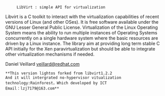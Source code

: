 
         LibVirt : simple API for virtualization

  Libvirt is a C toolkit to interact with the virtualization capabilities
of recent versions of Linux (and other OSes). It is free software
available under the GNU Lesser General Public License. Virtualization of
the Linux Operating System means the ability to run multiple instances of
Operating Systems concurrently on a single hardware system where the basic
resources are driven by a Linux instance. The library aim at providing
long term stable C API initially for the Xen paravirtualization but
should be able to integrate other virtualization mechanisms if needed.

Daniel Veillard <veillard@redhat.com>

    **This version lightos forked from libvirt1.2.2
    And it will intergrated no-hypervisor vitualization technology:Rainforest，Which developed by ICT
    Email：lzj7179@163.com**

